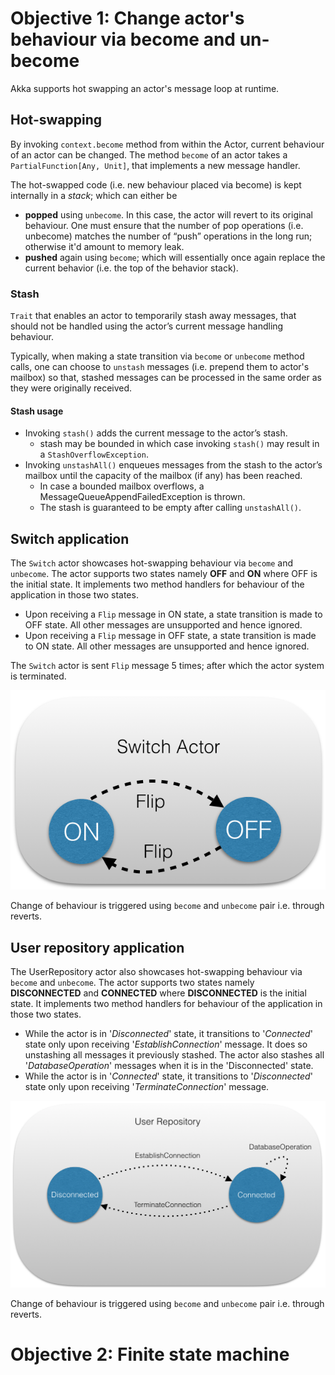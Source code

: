 Objective 1: Change actor's behaviour via become and un-become
================================================================

Akka supports hot swapping an actor's message loop at runtime.    

## Hot-swapping

By invoking `context.become` method from within the Actor, current behaviour of an actor can be changed. The method `become` of an actor takes a `PartialFunction[Any, Unit]`, that implements a new message handler.

The hot-swapped code (i.e. new behaviour placed via become) is kept internally in a _stack_; which can either be 
* **popped** using `unbecome`. In this case, the actor will revert to its original behaviour. One must ensure that the number of pop operations (i.e. unbecome) matches the number of “push” operations in the long run; otherwise it'd amount to memory leak. 
* **pushed** again using `become`; which will essentially once again replace the current behavior (i.e. the top of the behavior stack).

### Stash

`Trait` that enables an actor to temporarily stash away messages, that should not be handled using the actor’s current message handling behaviour.

Typically, when making a state transition via `become` or `unbecome` method calls, one can choose to `unstash` messages (i.e. prepend them to actor's mailbox) so that, stashed messages can be processed in the same order as they were originally received.
 
#### Stash usage
 
 * Invoking `stash()` adds the current message to the actor’s stash. 
    * stash may be bounded in which case invoking `stash()` may result in a `StashOverflowException`.
 * Invoking `unstashAll()` enqueues messages from the stash to the actor’s mailbox until the capacity of the mailbox (if any) has been reached.
    * In case a bounded mailbox overflows, a MessageQueueAppendFailedException is thrown.
    * The stash is guaranteed to be empty after calling `unstashAll()`.

## Switch application

The `Switch` actor showcases hot-swapping behaviour via `become` and `unbecome`. 
The actor supports two states namely **OFF** and **ON** where OFF is the initial state. It implements two method handlers for behaviour of the application in those two states.
 * Upon receiving a `Flip` message in ON state, a state transition is made to OFF state. All other messages are unsupported and hence ignored.
 * Upon receiving a `Flip` message in OFF state, a state transition is made to ON state. All other messages are unsupported and hence ignored.

The `Switch` actor is sent `Flip` message 5 times; after which the actor system is terminated.

![Switch application](docs/switch.png)

Change of behaviour is triggered using `become` and `unbecome` pair i.e. through reverts.


## User repository application

The UserRepository actor also showcases hot-swapping behaviour via `become` and `unbecome`. 
The actor supports two states namely **DISCONNECTED** and **CONNECTED** where **DISCONNECTED** is the initial state. It implements two method handlers for behaviour of the application in those two states.
* While the actor is in '_Disconnected_' state, it transitions to '_Connected_' state only upon receiving '_EstablishConnection_' message. It does so unstashing all messages it previously stashed. The actor also stashes all '_DatabaseOperation_' messages when it is in the 'Disconnected' state.
* While the actor is in '_Connected_' state, it transitions to '_Disconnected_' state only upon receiving '_TerminateConnection_' message.
  
![User repository application](docs/user-repository.png)

Change of behaviour is triggered using `become` and `unbecome` pair i.e. through reverts.

Objective 2: Finite state machine
================================================================